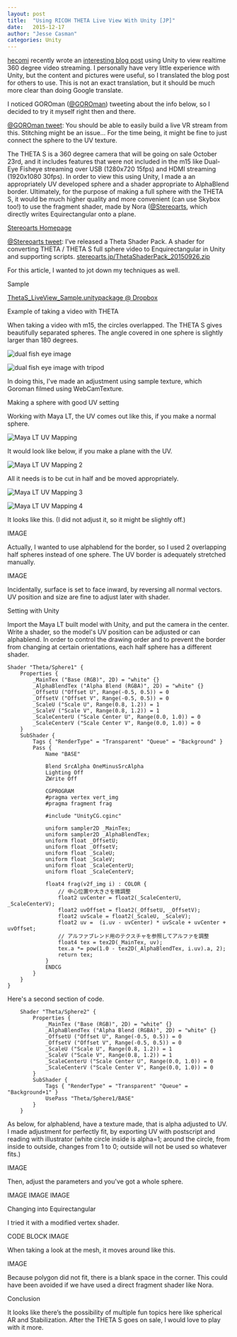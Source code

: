 ```yaml
---
layout: post
title:  "Using RICOH THETA Live View With Unity [JP]"
date:   2015-12-17
author: "Jesse Casman"
categories: Unity
---
```

[hecomi](http://tips.hecomi.com/about) recently wrote an [interesting blog post](http://tips.hecomi.com/entry/2015/10/11/211456) using Unity to view realtime 360 degree video streaming. I personally have very little experience with Unity, but the content and pictures were useful, so I translated the blog post for others to use. This is not an exact translation, but it should be much more clear than doing Google translate.

I noticed GOROman ([@GOROman](https://twitter.com/GOROman)) tweeting about the info below, so I decided to try it myself right then and there.

[@GOROman tweet](https://twitter.com/GOROman/status/645896791469068288?ref_src=twsrc%5Etfw): You should be able to easily build a live VR stream from this. Stitching might be an issue… For the time being, it might be fine to just connect the sphere to the UV texture.

The THETA S is a 360 degree camera that will be going on sale October 23rd, and it includes features that were not included in the m15 like Dual-Eye Fisheye streaming over USB (1280x720 15fps) and HDMI streaming (1920x1080 30fps). In order to view this using Unity, I made a an appropriately UV developed sphere and a shader appropriate to AlphaBlend border. Ultimately, for the purpose of making a full sphere with the THETA S, it would be much higher quality and more convenient (can use Skybox too!) to use the fragment shader, made by Nora ([@Stereoarts](https://twitter.com/stereoarts), which directly writes Equirectangular onto a plane.

[Stereoarts Homepage](http://stereoarts.jp/)

[@Stereoarts tweet](https://twitter.com/Stereoarts/status/647737666520248321?ref_src=twsrc%5Etfw): I’ve released a Theta Shader Pack. A shader for converting THETA / THETA S full sphere video to Enquirectangular in Unity and supporting scripts. [stereoarts.jp/ThetaShaderPack_20150926.zip](stereoarts.jp/ThetaShaderPack_20150926.zip )

For this article, I wanted to jot down my techniques as well.

Sample

[ThetaS_LiveView_Sample.unitypackage @ Dropbox](https://dl.dropboxusercontent.com/u/7131835/Programs/ThetaS_LiveView_Sample.unitypackage)

Example of taking a video with THETA

When taking a video with m15, the circles overlapped. The THETA S gives beautifully separated spheres. The angle covered in one sphere is slightly larger than 180 degrees.

![dual fish eye image](/blog/img/2015-12/dual-fish-eye.jpg)

![dual fish eye image with tripod](/blog/img/2015-12/dual-fisheye-tripod.jpg)

In doing this, I've made an adjustment using sample texture, which Goroman filmed using WebCamTexture.

Making a sphere with good UV setting

Working with Maya LT, the UV comes out like this, if you make a normal sphere.

![Maya LT UV Mapping](/blog/img/2015-12/MayaLT-UV-mapping.png)

It would look like below, if you make a plane with the UV.

![Maya LT UV Mapping 2](/blog/img/2015-12/MayaLT-UV-mapping-2.png)

All it needs is to be cut in half and be moved appropriately.

![Maya LT UV Mapping 3](/blog/img/2015-12/MayaLT-UV-mapping-3.png)

![Maya LT UV Mapping 4](/blog/img/2015-12/MayaLT-UV-mapping-4.png)

It looks like this. (I did not adjust it, so it might be slightly off.)

IMAGE

Actually, I wanted to use alphablend for the border, so I used 2 overlapping half spheres instead of one sphere. The UV border is adequately stretched manually.

IMAGE

Incidentally, surface is set to face inward, by reversing all normal vectors. UV position and size are fine to adjust later with shader.


Setting with Unity

Import the Maya LT built model with Unity, and put the camera in the center. Write a shader, so the model's UV position can be adjusted or can alphablend. In order to control the drawing order and to prevent the border from changing at certain orientations, each half sphere has a different shader.

	Shader "Theta/Sphere1" {
	    Properties {
	        _MainTex ("Base (RGB)", 2D) = "white" {}
	        _AlphaBlendTex ("Alpha Blend (RGBA)", 2D) = "white" {}
	        _OffsetU ("Offset U", Range(-0.5, 0.5)) = 0
	        _OffsetV ("Offset V", Range(-0.5, 0.5)) = 0
	        _ScaleU ("Scale U", Range(0.8, 1.2)) = 1
	        _ScaleV ("Scale V", Range(0.8, 1.2)) = 1
	        _ScaleCenterU ("Scale Center U", Range(0.0, 1.0)) = 0
	        _ScaleCenterV ("Scale Center V", Range(0.0, 1.0)) = 0
	    }
	    SubShader {
	        Tags { "RenderType" = "Transparent" "Queue" = "Background" }
	        Pass {
	            Name "BASE"

	            Blend SrcAlpha OneMinusSrcAlpha
	            Lighting Off
	            ZWrite Off

	            CGPROGRAM
	            #pragma vertex vert_img
	            #pragma fragment frag

	            #include "UnityCG.cginc"

	            uniform sampler2D _MainTex;
	            uniform sampler2D _AlphaBlendTex;
	            uniform float _OffsetU;
	            uniform float _OffsetV;
	            uniform float _ScaleU;
	            uniform float _ScaleV;
	            uniform float _ScaleCenterU;
	            uniform float _ScaleCenterV;

	            float4 frag(v2f_img i) : COLOR {
	                // 中心位置や大きさを微調整
	                float2 uvCenter = float2(_ScaleCenterU, _ScaleCenterV);
	                float2 uvOffset = float2(_OffsetU, _OffsetV);
	                float2 uvScale = float2(_ScaleU, _ScaleV);
	                float2 uv =  (i.uv - uvCenter) * uvScale + uvCenter + uvOffset;
	                // アルファブレンド用のテクスチャを参照してアルファを調整
	                float4 tex = tex2D(_MainTex, uv);
	                tex.a *= pow(1.0 - tex2D(_AlphaBlendTex, i.uv).a, 2);
	                return tex;
	            }
	            ENDCG
	        }
	    }
	}

Here's a second section of code.

		Shader "Theta/Sphere2" {
		    Properties {
		        _MainTex ("Base (RGB)", 2D) = "white" {}
		        _AlphaBlendTex ("Alpha Blend (RGBA)", 2D) = "white" {}
		        _OffsetU ("Offset U", Range(-0.5, 0.5)) = 0
		        _OffsetV ("Offset V", Range(-0.5, 0.5)) = 0
		        _ScaleU ("Scale U", Range(0.8, 1.2)) = 1
		        _ScaleV ("Scale V", Range(0.8, 1.2)) = 1
		        _ScaleCenterU ("Scale Center U", Range(0.0, 1.0)) = 0
		        _ScaleCenterV ("Scale Center V", Range(0.0, 1.0)) = 0
		    }
		    SubShader {
		        Tags { "RenderType" = "Transparent" "Queue" = "Background+1" }
		        UsePass "Theta/Sphere1/BASE"
		    }
		}


As below, for alphablend, have a texture made, that is alpha adjusted to UV. I made adjustment for perfectly fit, by exporting UV with postscript and reading with illustrator (white circle inside is alpha=1; around the circle, from inside to outside, changes from 1 to 0; outside will not be used so whatever fits.)

IMAGE

Then, adjust the parameters and you've got a whole sphere.

IMAGE
IMAGE
IMAGE

Changing into Equirectangular

I tried it with a modified vertex shader.

CODE BLOCK
IMAGE

When taking a look at the mesh, it moves around like this.

IMAGE

Because polygon did not fit, there is a blank space in the corner. This could have been avoided if we have used a direct fragment shader like Nora.

Conclusion

It looks like there’s the possibility of multiple fun topics here like spherical AR and Stabilization. After the THETA S goes on sale, I would love to play with it more.
